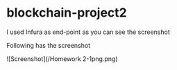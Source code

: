 # blockchain-project2

I used Infura as end-point as you can see the screenshot

Following has the screenshot

![Screenshot](/Homework 2-1png.png) 

